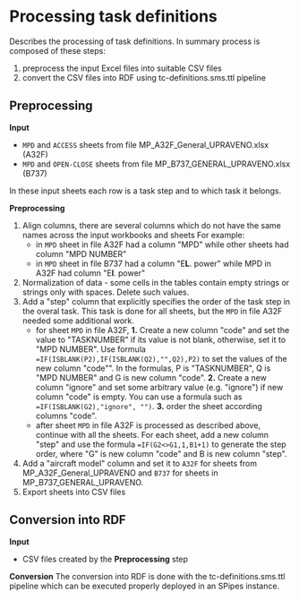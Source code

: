 # Processing task definitions
Describes the processing of task definitions. In summary process is composed of these steps:

1. preprocess the input Excel files into suitable CSV files  
2. convert the CSV files into RDF using tc-definitions.sms.ttl pipeline  

## Preprocessing
**Input** 
* <code>MPD</code> and <code>ACCESS</code> sheets from file MP_A32F_General_UPRAVENO.xlsx (A32F)
* <code>MPD</code> and <code>OPEN-CLOSE</code> sheets from file MP_B737_GENERAL_UPRAVENO.xlsx (B737)

In these input sheets each row is a task step and to which task it belongs.   

**Preprocessing**
1. Align columns, there are several columns which do not have the same names across the input workbooks and sheets
For example:
    * in <code>MPD</code> sheet in file A32F had a column "MPD" while other sheets had column "MPD NUMBER" 
    * in <code>MPD</code> sheet in file B737 had a column "E**L**. power" while MPD in A32F had column "E**l**. power"
2. Normalization of data - some cells in the tables contain empty strings or strings only with spaces. Delete such
   values.
3. Add a "step" column that explicitly specifies the order of the task step in the overal task. This task is done for 
all sheets, but the <code>MPD</code> in file A32F needed some additional work.  
    * for sheet <code>MPD</code> in file A32F, **1.** Create a new column "code" and set the value to "TASKNUMBER" if 
   its value is not blank, otherwise, set it to "MPD NUMBER". Use formula <code>=IF(ISBLANK(P2),IF(ISBLANK(Q2),"",Q2),P2)</code> 
   to set the values of the new column "code"". In the formulas, P is "TASKNUMBER", Q is "MPD NUMBER" and G is new column 
   "code". **2.** Create a new column "ignore" and set some arbitrary value (e.g. "ignore") if new column "code" is empty.
   You can use a formula such as <code>=IF(ISBLANK(G2),"ignore", "")</code>.  **3.** order the sheet according columns 
   "code".
    * after sheet <code>MPD</code>  in file A32F is processed as described above, continue with all the sheets. For each 
   sheet, add a new column "step" and use the formula <code>=IF(G2<>G1,1,B1+1)</code> to generate the step order, where
   "G" is new column "code" and B is new column "step".
4. Add a "aircraft model" column and set it to <code>A32F</code> for sheets from MP_A32F_General_UPRAVENO and <code>B737</code> for
sheets in MP_B737_GENERAL_UPRAVENO.
5. Export sheets into CSV files


## Conversion into RDF
**Input**
- CSV files created by the **Preprocessing** step


**Conversion**
The conversion into RDF is done with the tc-definitions.sms.ttl pipeline which can be executed properly deployed in an 
SPipes instance.   
